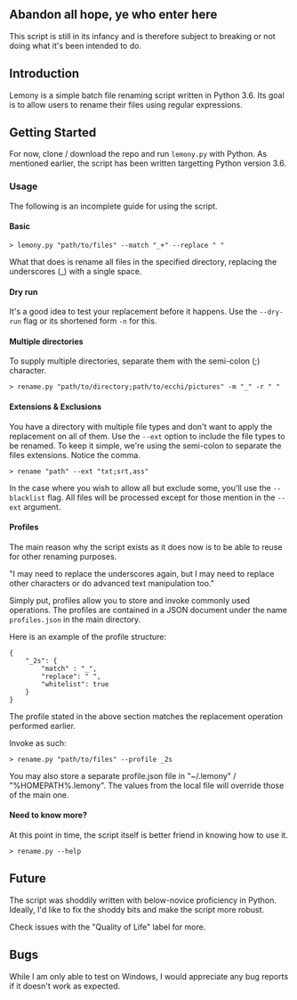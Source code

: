 ## Abandon all hope, ye who enter here

This script is still in its infancy and is therefore subject to breaking or not doing what it's been intended to do.

## Introduction

Lemony is a simple batch file renaming script written in Python 3.6. Its goal is to allow users to rename their files using regular expressions.

## Getting Started

For now, clone / download the repo and run `lemony.py` with Python. As mentioned earlier, the script has been written targetting Python version 3.6.

### Usage

The following is an incomplete guide for using the script.

#### Basic

```
> lemony.py "path/to/files" --match "_+" --replace " "
```

What that does is rename all files in the specified directory, replacing the underscores (_) with a single space.

#### Dry run

It's a good idea to test your replacement before it happens. Use the `--dry-run` flag or its shortened form `-n` for this.

#### Multiple directories

To supply multiple directories, separate them with the semi-colon (;) character.

```
> rename.py "path/to/directory;path/to/ecchi/pictures" -m "_" -r " "
```

#### Extensions & Exclusions

You have a directory with multiple file types and don't want to apply the replacement on all of them. Use the `--ext` option to include the file types to be renamed. To keep it simple, we're using the semi-colon to separate the files extensions. Notice the comma.

```
> rename "path" --ext "txt;srt,ass"
```

In the case where you wish to allow all but exclude some, you'll use the `--blacklist` flag. All files will be processed except for those mention in the `--ext` argument.

#### Profiles

The main reason why the script exists as it does now is to be able to reuse for other renaming purposes.

"I may need to replace the underscores again, but I may need to replace other characters or do advanced text manipulation too."

Simply put, profiles allow you to store and invoke commonly used operations. The profiles are contained in a JSON document under the name `profiles.json` in the main directory.

Here is an example of the profile structure:

```
{
    "_2s": {
        "match" : "_",
        "replace": " ",
        "whitelist": true
    }
}
```

The profile stated in the above section matches the replacement operation performed earlier.

Invoke as such:

```
> rename.py "path/to/files" --profile _2s
```

You may also store a separate profile.json file in "~/.lemony" / "%HOMEPATH%\.lemony". The values from the local file will override those of the main one.


#### Need to know more?

At this point in time, the script itself is better friend in knowing how to use it.

```
> rename.py --help
```

## Future

The script was shoddily written with below-novice proficiency in Python. Ideally, I'd like to fix the shoddy bits and make the script more robust.

Check issues with the "Quality of Life" label for more.

## Bugs

While I am only able to test on Windows, I would appreciate any bug reports if it doesn't work as expected.